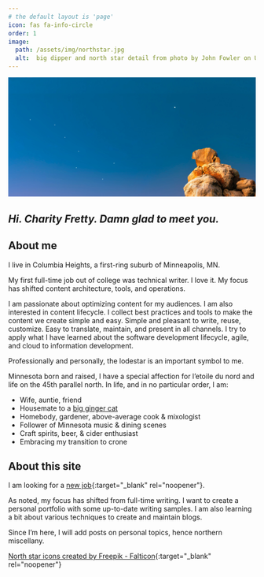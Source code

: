 ```yaml
---
# the default layout is 'page'
icon: fas fa-info-circle
order: 1
image:  
  path: /assets/img/northstar.jpg
  alt:  big dipper and north star detail from photo by John Fowler on Unsplash
---
```

![big dipper and north star detail from photo by John Fowler on Unsplash](/assets/img/northstar.jpg)

## *Hi. Charity Fretty. Damn glad to meet you.*
## About me
I live in Columbia Heights, a first-ring suburb of Minneapolis, MN.

My first full-time job out of college was technical writer. I love it. My focus has shifted content architecture, tools, and operations.

I am passionate about optimizing content for my audiences. I am also interested in content lifecycle. I collect best practices and tools to make the content we create simple and easy. Simple and pleasant to write, reuse, customize. Easy to translate, maintain, and present in all channels. I try to apply what I have learned about the software development lifecycle, agile, and cloud to information development.

Professionally and personally, the lodestar is an important symbol to me.

Minnesota born and raised, I have a special affection for l’etoile du nord and life on the 45th parallel north. In life, and in no particular order, I am:
- Wife, auntie, friend
- Housemate to a [big ginger cat](/assets/img/whiskey_tango_foxtrot.jpg)
- Homebody, gardener, above-average cook & mixologist
- Follower of Minnesota music & dining scenes
- Craft spirits, beer, & cider enthusiast
- Embracing my transition to crone

## About this site
I am looking for a [new job](https://www.linkedin.com/in/charityfretty/){:target="_blank" rel="noopener"}.

As noted, my focus has shifted from full-time writing. I want to create a personal portfolio with some up-to-date writing samples. I am also learning a bit about various techniques to create and maintain blogs.

Since I’m here, I will add posts on personal topics, hence northern miscellany.

[North star icons created by Freepik - Falticon](https://www.flaticon.com/free-icons/north-star){:target="_blank" rel="noopener"}